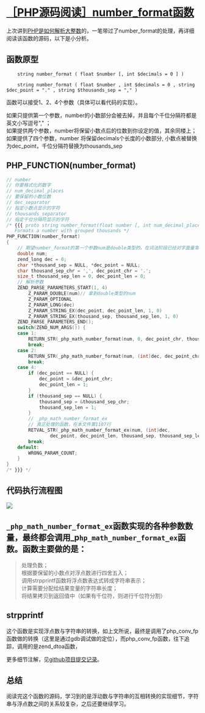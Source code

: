 # [［PHP源码阅读］number_format函数][0]


上次讲到[PHP是如何解析大整数][1]的，一笔带过了number_format的处理，再详细阅读该函数的源码，以下是小分析。

## 函数原型
```
    string number_format ( float $number [, int $decimals = 0 ] )
    
    string number_format ( float $number , int $decimals = 0 , string $dec_point = "." , string $thousands_sep = "," )
```
函数可以接受1、2、4个参数（具体可以看代码的实现）。

如果只提供第一个参数，number的小数部分会被去掉，并且每个千位分隔符都是英文小写逗号"," ；  
如果提供两个参数，number将保留小数点后的位数到你设定的值，其余同楼上；  
如果提供了四个参数，number 将保留decimals个长度的小数部分, 小数点被替换为dec_point，千位分隔符替换为thousands_sep

## PHP_FUNCTION(number_format)
```c
// number
// 你要格式化的数字
// num_decimal_places
// 要保留的小数位数
// dec_separator
// 指定小数点显示的字符
// thousands_separator
// 指定千位分隔符显示的字符
/* {{{ proto string number_format(float number [, int num_decimal_places [, string dec_separator, string thousands_separator]])
   Formats a number with grouped thousands */
PHP_FUNCTION(number_format)
{
    // 期望number_format的第一个参数num是double类型的，在词法阶段已经对字面量常量做了转换
    double num;
    zend_long dec = 0;
    char *thousand_sep = NULL, *dec_point = NULL;
    char thousand_sep_chr = ',', dec_point_chr = '.';
    size_t thousand_sep_len = 0, dec_point_len = 0;
    // 解析参数
    ZEND_PARSE_PARAMETERS_START(1, 4)
        Z_PARAM_DOUBLE(num)// 拿到double类型的num
        Z_PARAM_OPTIONAL
        Z_PARAM_LONG(dec)
        Z_PARAM_STRING_EX(dec_point, dec_point_len, 1, 0)
        Z_PARAM_STRING_EX(thousand_sep, thousand_sep_len, 1, 0)
    ZEND_PARSE_PARAMETERS_END();
    switch(ZEND_NUM_ARGS()) {
    case 1:
        RETURN_STR(_php_math_number_format(num, 0, dec_point_chr, thousand_sep_chr));
        break;
    case 2:
        RETURN_STR(_php_math_number_format(num, (int)dec, dec_point_chr, thousand_sep_chr));
        break;
    case 4:
        if (dec_point == NULL) {
            dec_point = &dec_point_chr;
            dec_point_len = 1;
        }
        if (thousand_sep == NULL) {
            thousand_sep = &thousand_sep_chr;
            thousand_sep_len = 1;
        }
        // _php_math_number_format_ex
        // 真正处理的函数，在本文件第1107行
        RETVAL_STR(_php_math_number_format_ex(num, (int)dec,
                dec_point, dec_point_len, thousand_sep, thousand_sep_len));
        break;
    default:
        WRONG_PARAM_COUNT;
    }
}
/* }}} */
```
## 代码执行流程图

![][2]

## `_php_math_number_format_ex`函数实现的各种参数数量，最终都会调用_p`hp_math_number_format_ex`函数。函数主要做的是：

> 处理负数；  
> 根据要保留的小数点对浮点数进行四舍五入；  
> 调用strpprintf函数将浮点数表达式转成字符串表示；  
> 计算需要分配给结果变量的字符串长度；  
> 将结果拷贝到返回值中（如果有千位符，则进行千位符分割）

## strpprintf

这个函数是实现浮点数与字符串的转换，如上文所说，最终是调用了php_conv_fp函数做的转换（这里是通过gdb调试做的定位），而php_conv_fp函数，往下追踪，调用的是zend_dtoa函数，

更多细节注解，见[github项目提交记录][3]。

## 总结

阅读完这个函数的源码，学习到的是浮动数与字符串的互相转换的实现细节，字符串与浮点数之间的关系较复杂，之后还要继续学习。

[0]: http://www.cnblogs.com/hoohack/p/7570136.html
[1]: http://www.hoohack.me/2017/09/14/learning-php-big-number-detail
[2]: ./img/1550596176.png
[3]: https://github.com/hoohack/read-php-src/commit/2bac1ac45911d42884b0fe7bda2ecce65dd59235